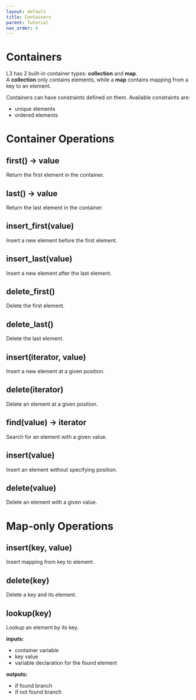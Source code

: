 ```yaml
---
layout: default
title: Containers
parent: Tutorial
nav_order: 4
---
```


# Containers

L3 has 2 built-in container types: **collection** and **map**.  
A **collection** only contains elements, while a **map** contains mapping from a key to an element.

Containers can have constraints defined on them. Available constraints are:
- unique elements
- ordered elements

# Container Operations

## first() -> value
Return the first element in the container.

## last() -> value
Return the last element in the container.

## insert_first(value)
Insert a new element before the first element.

## insert_last(value)
Insert a new element after the last element.

## delete_first()
Delete the first element.

## delete_last()
Delete the last element.

## insert(iterator, value)
Insert a new element at a given position.

## delete(iterator)
Delete an element at a given position.


## find(value) -> iterator
Search for an element with a given value.

## insert(value)
Insert an element without specifying position.

## delete(value)
Delete an element with a given value.


# Map-only Operations

## insert(key, value)
Insert mapping from key to element.

## delete(key)
Delete a key and its element.

## lookup(key)
Lookup an element by its key.

**inputs:**
- container variable
- key value
- variable declaration for the found element

**outputs:**
- if found branch
- if not found branch